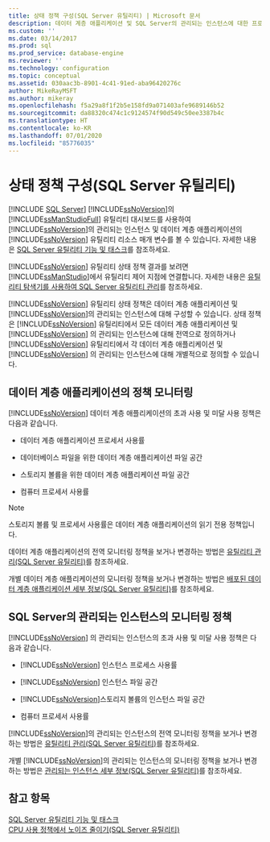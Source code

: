 ```yaml
---
title: 상태 정책 구성(SQL Server 유틸리티) | Microsoft 문서
description: 데이터 계층 애플리케이션 및 SQL Server의 관리되는 인스턴스에 대한 프로세서 사용률 및 파일 공간과 관련된 상태 정책을 구성하는 방법을 알아봅니다.
ms.custom: ''
ms.date: 03/14/2017
ms.prod: sql
ms.prod_service: database-engine
ms.reviewer: ''
ms.technology: configuration
ms.topic: conceptual
ms.assetid: 030aac3b-8901-4c41-91ed-aba96420276c
author: MikeRayMSFT
ms.author: mikeray
ms.openlocfilehash: f5a29a8f1f2b5e158fd9a071403afe9689146b52
ms.sourcegitcommit: da88320c474c1c9124574f90d549c50ee3387b4c
ms.translationtype: HT
ms.contentlocale: ko-KR
ms.lasthandoff: 07/01/2020
ms.locfileid: "85776035"
---
```

# <a name="configure-health-policies-sql-server-utility"></a>상태 정책 구성(SQL Server 유틸리티)
 [!INCLUDE [SQL Server](../../includes/applies-to-version/sqlserver.md)]
  [!INCLUDE[ssNoVersion](../../includes/ssnoversion-md.md)]의 [!INCLUDE[ssManStudioFull](../../includes/ssmanstudiofull-md.md)] 유틸리티 대시보드를 사용하여 [!INCLUDE[ssNoVersion](../../includes/ssnoversion-md.md)]의 관리되는 인스턴스 및 데이터 계층 애플리케이션의 [!INCLUDE[ssNoVersion](../../includes/ssnoversion-md.md)] 유틸리티 리소스 매개 변수를 볼 수 있습니다. 자세한 내용은 [SQL Server 유틸리티 기능 및 태스크](../../relational-databases/manage/sql-server-utility-features-and-tasks.md)를 참조하세요.  
  
 [!INCLUDE[ssNoVersion](../../includes/ssnoversion-md.md)] 유틸리티 상태 정책 결과를 보려면 [!INCLUDE[ssManStudio](../../includes/ssmanstudio-md.md)]에서 유틸리티 제어 지점에 연결합니다. 자세한 내용은 [유틸리티 탐색기를 사용하여 SQL Server 유틸리티 관리](../../relational-databases/manage/use-utility-explorer-to-manage-the-sql-server-utility.md)를 참조하세요.  
  
 [!INCLUDE[ssNoVersion](../../includes/ssnoversion-md.md)] 유틸리티 상태 정책은 데이터 계층 애플리케이션 및 [!INCLUDE[ssNoVersion](../../includes/ssnoversion-md.md)]의 관리되는 인스턴스에 대해 구성할 수 있습니다. 상태 정책은 [!INCLUDE[ssNoVersion](../../includes/ssnoversion-md.md)] 유틸리티에서 모든 데이터 계층 애플리케이션 및 [!INCLUDE[ssNoVersion](../../includes/ssnoversion-md.md)] 의 관리되는 인스턴스에 대해 전역으로 정의하거나 [!INCLUDE[ssNoVersion](../../includes/ssnoversion-md.md)] 유틸리티에서 각 데이터 계층 애플리케이션 및 [!INCLUDE[ssNoVersion](../../includes/ssnoversion-md.md)] 의 관리되는 인스턴스에 대해 개별적으로 정의할 수 있습니다.  
  
## <a name="monitoring-policies-for-data-tier-applications"></a>데이터 계층 애플리케이션의 정책 모니터링  
 [!INCLUDE[ssNoVersion](../../includes/ssnoversion-md.md)] 데이터 계층 애플리케이션의 초과 사용 및 미달 사용 정책은 다음과 같습니다.  
  
-   데이터 계층 애플리케이션 프로세서 사용률  
  
-   데이터베이스 파일을 위한 데이터 계층 애플리케이션 파일 공간  
  
-   스토리지 볼륨을 위한 데이터 계층 애플리케이션 파일 공간  
  
-   컴퓨터 프로세서 사용률  
  
> [!NOTE]  
>  스토리지 볼륨 및 프로세서 사용률은 데이터 계층 애플리케이션의 읽기 전용 정책입니다.  
  
 데이터 계층 애플리케이션의 전역 모니터링 정책을 보거나 변경하는 방법은 [유틸리티 관리&#40;SQL Server 유틸리티&#41;](https://msdn.microsoft.com/library/3e5a00c3-8905-40f0-9ddc-d924df9c2f0d)를 참조하세요.  
  
 개별 데이터 계층 애플리케이션의 모니터링 정책을 보거나 변경하는 방법은 [배포된 데이터 계층 애플리케이션 세부 정보&#40;SQL Server 유틸리티&#41;](https://msdn.microsoft.com/library/79c41dd9-abcb-434e-9326-00a341d5c867)를 참조하세요.  
  
## <a name="monitoring-policies-for-managed-instances-of-sql-server"></a>SQL Server의 관리되는 인스턴스의 모니터링 정책  
 [!INCLUDE[ssNoVersion](../../includes/ssnoversion-md.md)] 의 관리되는 인스턴스의 초과 사용 및 미달 사용 정책은 다음과 같습니다.  
  
-   [!INCLUDE[ssNoVersion](../../includes/ssnoversion-md.md)] 인스턴스 프로세스 사용률  
  
-   [!INCLUDE[ssNoVersion](../../includes/ssnoversion-md.md)] 인스턴스 파일 공간  
  
-   [!INCLUDE[ssNoVersion](../../includes/ssnoversion-md.md)]스토리지 볼륨의 인스턴스 파일 공간  
  
-   컴퓨터 프로세서 사용률  
  
 [!INCLUDE[ssNoVersion](../../includes/ssnoversion-md.md)]의 관리되는 인스턴스의 전역 모니터링 정책을 보거나 변경하는 방법은 [유틸리티 관리&#40;SQL Server 유틸리티&#41;](https://msdn.microsoft.com/library/3e5a00c3-8905-40f0-9ddc-d924df9c2f0d)를 참조하세요.  
  
 개별 [!INCLUDE[ssNoVersion](../../includes/ssnoversion-md.md)]의 관리되는 인스턴스의 모니터링 정책을 보거나 변경하는 방법은 [관리되는 인스턴스 세부 정보&#40;SQL Server 유틸리티&#41;](https://msdn.microsoft.com/library/6e51b7bb-a733-4852-8c33-7f4dbdf931c2)를 참조하세요.  
  
## <a name="see-also"></a>참고 항목  
 [SQL Server 유틸리티 기능 및 태스크](../../relational-databases/manage/sql-server-utility-features-and-tasks.md)   
 [CPU 사용 정책에서 노이즈 줄이기&#40;SQL Server 유틸리티&#41;](../../relational-databases/manage/reduce-noise-in-cpu-utilization-policies-sql-server-utility.md)  
  
  
